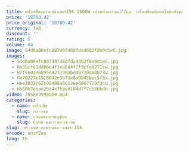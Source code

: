 ```yaml
---
title: เครื่องเชื่อมทรานสดิวเซอร์15K 2600W พร้อมหัวแตรกลม77มม. เครื่องเชื่อมอัลตราโซนิกทั้งชุด
price: '18700.42'
price_original: '18700.42'
currency: THB
discount: ''
rating: 5
volume: 64
image: S4d0a06efc80740f48dfda46b2f8a9d1eC.jpg
images:
  - S4d0a06efc80740f48dfda46b2f8a9d1eC.jpg
  - Ha35cfd1dd0bc4f1ea6d4f7f9cfab271cw.jpg
  - H7fe60a90895d427199abd49720d88073v.jpg
  - He70227e1918042e3b73e8a9b45bec5f5x.jpg
  - Hee3032c62c99488a8e12ee4967729f3cU.jpg
  - Hb5067eeae2ba4e7b9ed104d7f7c580bdH.jpg
video: 285883998504.mp4
categories:
  - name: เครื่องมือ
    slug: เคร-องม
  - name: อุปกรณ์และวัสดุเชื่อม
    slug: ปกรณ-และว-สด-เช-อม
slug: เคร-องเช-อมทรานสด-วเซอร-15k
encode: onifZeo
lang: th
---
```

  
